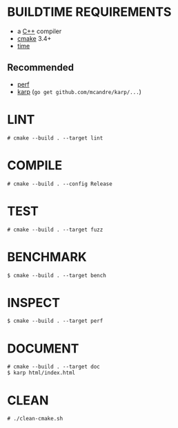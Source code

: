 # BUILDTIME REQUIREMENTS

* a [C++](https://www.cplusplus.com/) compiler
* [cmake](https://cmake.org/) 3.4+
* [time](https://linux.die.net/man/1/time)

## Recommended

* [perf](https://perf.wiki.kernel.org/index.php/Main_Page)
* [karp](https://github.com/mcandre/karp) (`go get github.com/mcandre/karp/...`)

# LINT

```console
# cmake --build . --target lint
```

# COMPILE

```console
# cmake --build . --config Release
```

# TEST

```console
# cmake --build . --target fuzz
```

# BENCHMARK

```console
$ cmake --build . --target bench
```

# INSPECT

```console
$ cmake --build . --target perf
```

# DOCUMENT

```console
# cmake --build . --target doc
$ karp html/index.html
```

# CLEAN

```console
# ./clean-cmake.sh
```
